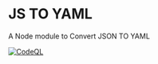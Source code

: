 # JS TO YAML
A Node module to Convert JSON TO YAML

[![CodeQL](https://github.com/threatcode/js-to-yaml/actions/workflows/codeql.yml/badge.svg)](https://github.com/threatcode/js-to-yaml/actions/workflows/codeql.yml)
